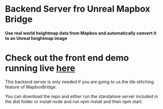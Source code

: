 # Backend Server fro Unreal Mapbox Bridge 

#### Use real world heightmap data from Mapbox and automatically convert it to an Unreal heightmap image

# Check out the front end demo running live  [here](https://terrain.justgeektechs.com/)

This backend server is only needed if you are going to us the tile stitching feature of MapboxBridge.  


You can download the repo and either run the standalone server included in the dist folder or install node and run npm install and then npm start.
